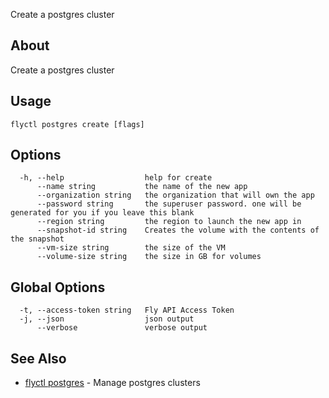 <p class="font-medium tracking-tight text-gray-400 text-lg -mt-4 mb-9 pb-5 border-b">
  Create a postgres cluster
</p>

## About

Create a postgres cluster

## Usage

~~~
flyctl postgres create [flags]
~~~

## Options

~~~
  -h, --help                  help for create
      --name string           the name of the new app
      --organization string   the organization that will own the app
      --password string       the superuser password. one will be generated for you if you leave this blank
      --region string         the region to launch the new app in
      --snapshot-id string    Creates the volume with the contents of the snapshot
      --vm-size string        the size of the VM
      --volume-size string    the size in GB for volumes
~~~

## Global Options

~~~
  -t, --access-token string   Fly API Access Token
  -j, --json                  json output
      --verbose               verbose output
~~~

## See Also

* [flyctl postgres](/docs/flyctl/postgres/)	 - Manage postgres clusters

